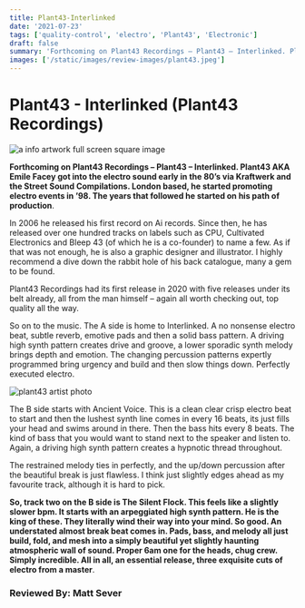 ```yaml
---
title: Plant43-Interlinked
date: '2021-07-23'
tags: ['quality-control', 'electro', 'Plant43', 'Electronic']
draft: false
summary: 'Forthcoming on Plant43 Recordings – Plant43 – Interlinked. Plant43 AKA Emile Facey got into the electro sound early in the 80’s via Kraftwerk and the Street Sound Compilations.'
images: ['/static/images/review-images/plant43.jpeg']
---
```


# Plant43 - Interlinked (Plant43 Recordings)

<div className="my-1 px-2 phone: w-full desktop: overflow-hidden xl:my-1 xl:px-2 xl:w-1/2">
  <Image
    alt="a info artwork full screen square image"
    src="/static/images/review-images/plant43.jpeg"
    width={700}
    height={700}
  />
</div>

**Forthcoming on Plant43 Recordings – Plant43 – Interlinked. Plant43 AKA Emile Facey got into the electro sound early in the 80’s via Kraftwerk and the Street Sound Compilations. London based, he started promoting electro events in ’98. The years that followed he started on his path of production**.

In 2006 he released his first record on Ai records. Since then, he has released over one hundred tracks on labels such as CPU, Cultivated Electronics and Bleep 43 (of which he is a co-founder) to name a few. As if that was not enough, he is also a graphic designer and illustrator. I highly recommend a dive down the rabbit hole of his back catalogue, many a gem to be found.

Plant43 Recordings had its first release in 2020 with five releases under its belt already, all from the man himself – again all worth checking out, top quality all the way.

So on to the music. The A side is home to Interlinked. A no nonsense electro beat, subtle reverb, emotive pads and then a solid bass pattern. A driving high synth pattern creates drive and groove, a lower sporadic synth melody brings depth and emotion. The changing percussion patterns expertly programmed bring urgency and build and then slow things down. Perfectly executed electro.

<div className="my-1 px-2 phone: w-full desktop: float-right w-1/2 overflow-hidden xl:my-1 xl:px-2 xl:w-1/2">
  <Image
    alt="plant43 artist photo"
    src="/static/images/review-images/plant43-photo-590.jpeg"
    width={350}
    height={350}
  />
</div>

The B side starts with Ancient Voice. This is a clean clear crisp electro beat to start and then the lushest synth line comes in every 16 beats, its just fills your head and swims around in there. Then the bass hits every 8 beats. The kind of bass that you would want to stand next to the speaker and listen to. Again, a driving high synth pattern creates a hypnotic thread throughout.

The restrained melody ties in perfectly, and the up/down percussion after the beautiful break is just flawless. I think just slightly edges ahead as my favourite track, although it is hard to pick.

**So, track two on the B side is The Silent Flock. This feels like a slightly slower bpm. It starts with an arpeggiated high synth pattern. He is the king of these. They literally wind their way into your mind. So good. An understated almost break beat comes in. Pads, bass, and melody all just build, fold, and mesh into a simply beautiful yet slightly haunting atmospheric wall of sound. Proper 6am one for the heads, chug crew. Simply incredible. All in all, an essential release, three exquisite cuts of electro from a master**.

### Reviewed By: Matt Sever

